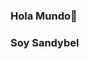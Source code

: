 ### Hola Mundo👋
### Soy Sandybel

<!--
**Sandybel-18/Sandybel-18** is a ✨ _special_ ✨ repository because its `README.md` (this file) appears on your GitHub profile.

Here are some ideas to get you started:

- 🔭 Actualmente estoy aprendiendo repositorios
- 🌱 Estoy intentando realizar mi proyecto
- 👯 Estoy buscando como tocar la guitarra
- 🤔 Voy a realizar mi repositorio
- 💬 ¿Cuáles son las ventajas de aprender a programar?
- 📫 Contactame como: Sandybel-18
- 😄 Pronombres: Sandy
- ⚡ Fun fact:...
-->
